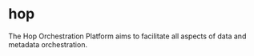 # hop
The Hop Orchestration Platform aims to facilitate all aspects of data and metadata orchestration.
